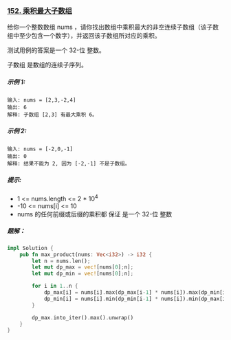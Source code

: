 ### [152. 乘积最大子数组](https://leetcode.cn/problems/maximum-product-subarray/)
给你一个整数数组 nums ，请你找出数组中乘积最大的非空连续子数组（该子数组中至少包含一个数字），并返回该子数组所对应的乘积。

测试用例的答案是一个 32-位 整数。

子数组 是数组的连续子序列。



##### 示例 1:
```
输入: nums = [2,3,-2,4]
输出: 6
解释: 子数组 [2,3] 有最大乘积 6。
```

##### 示例 2:
```
输入: nums = [-2,0,-1]
输出: 0
解释: 结果不能为 2, 因为 [-2,-1] 不是子数组。
```

##### 提示:
- 1 <= nums.length <= 2 * 10<sup>4</sup>
- -10 <= nums[i] <= 10
- nums 的任何前缀或后缀的乘积都 保证 是一个 32-位 整数

##### 题解：
```rust
impl Solution {
    pub fn max_product(nums: Vec<i32>) -> i32 {
        let n = nums.len();
        let mut dp_max = vec![nums[0];n];
        let mut dp_min = vec![nums[0];n];

        for i in 1..n {
            dp_max[i] = nums[i].max(dp_max[i-1] * nums[i]).max(dp_min[i-1] * nums[i]);
            dp_min[i] = nums[i].min(dp_min[i-1] * nums[i]).min(dp_max[i-1] * nums[i]);
        }

        dp_max.into_iter().max().unwrap()
    }
}
```
